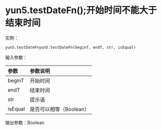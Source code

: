 # yun5.testDateFn\(\);开始时间不能大于结束时间

实例：

```text
yun5.testDateFnyun5.testDateFn(beginT, endT, str, isEqual)
```

输入参数：

| 参数 | 参数说明 |
| :--- | :--- |
| beginT | 开始时间 |
| endT | 结束时间 |
| str | 提示语 |
| isEqual | 是否可以相等（Boolean） |

输出参数：Boolean

